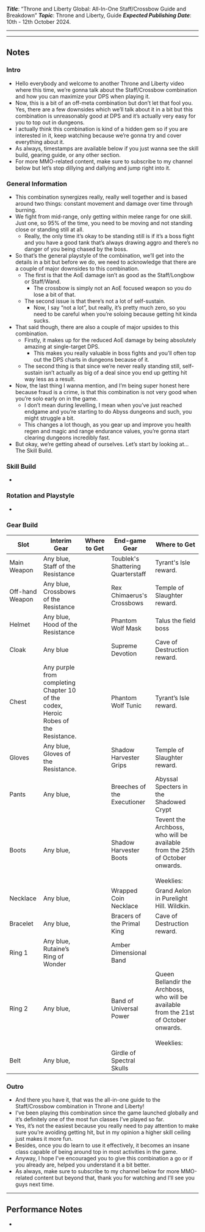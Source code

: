 ***Title***: “Throne and Liberty Global: All-In-One Staff/Crossbow Guide and Breakdown”
***Topic***: Throne and Liberty, Guide
***Expected Publishing Date***: 10th - 12th October 2024.

----



-----
## Notes

### Intro
- Hello everybody and welcome to another Throne and Liberty video where this time, we’re gonna talk about the Staff/Crossbow combination and how you can maximize your DPS when playing it.
- Now, this is a bit of an off-meta combination but don’t let that fool you. Yes, there are a few downsides which we’ll talk about it in a bit but this combination is unreasonably good at DPS and it’s actually very easy for you to top out in dungeons.
- I actually think this combination is kind of a hidden gem so if you are interested in it, keep watching because we’re gonna try and cover everything about it.
- As always, timestamps are available below if you just wanna see the skill build, gearing guide, or any other section.
- For more MMO-related content, make sure to subscribe to my channel below but let’s stop dillying and dallying and jump right into it.

### General Information
- This combination synergizes really, really well together and is based around two things: constant movement and damage over time through burning.
- We fight from mid-range, only getting within melee range for one skill. Just one, so 95% of the time, you need to be moving and not standing close or standing still at all.
	- Really, the only time it’s okay to be standing still is if it’s a boss fight and you have a good tank that’s always drawing aggro and there’s no danger of you being chased by the boss.
- So that’s the general playstyle of the combination, we’ll get into the details in a bit but before we do, we need to acknowledge that there are a couple of major downsides to this combination.
	- The first is that the AoE damage isn’t as good as the Staff/Longbow or Staff/Wand.
		- The crossbow is simply not an AoE focused weapon so you do lose a bit of that.
	- The second issue is that there’s not a lot of self-sustain.
		- Now, I say “not a lot”, but really, it’s pretty much zero, so you need to be careful when you’re soloing because getting hit kinda sucks. 
- That said though, there are also a couple of major upsides to this combination.
	- Firstly, it makes up for the reduced AoE damage by being absolutely amazing at single-target DPS.
		- This makes you really valuable in boss fights and you’ll often top out the DPS charts in dungeons because of it.
	- The second thing is that since we’re never really standing still, self-sustain isn’t actually as big of a deal since you end up getting hit way less as a result. 
- Now, the last thing I wanna mention, and I’m being super honest here because fraud is a crime, is that this combination is not very good when you’re solo early on in the game. 
	- I don’t mean during levelling, I mean when you’ve just reached endgame and you’re starting to do Abyss dungeons and such, you might struggle a bit.
	- This changes a lot though, as you gear up and improve you health regen and magic and range endurance values, you’re gonna start clearing dungeons incredibly fast.
- But okay, we’re getting ahead of ourselves. Let’s start by looking at… The Skill Build.

### Skill Build
- 

### Rotation and Playstyle
- 

### Gear Build

| Slot            | Interim Gear                                                                               | Where to Get | End-game Gear                     | Where to Get                                                                                           |
| --------------- | ------------------------------------------------------------------------------------------ | ------------ | --------------------------------- | ------------------------------------------------------------------------------------------------------ |
| Main Weapon     | Any blue, Staff of the Resistance                                                          |              | Toublek's Shattering Quarterstaff | Tyrant's Isle reward.                                                                                  |
| Off-hand Weapon | Any blue, Crossbows of the <br>Resistance                                                  |              | Rex Chimaerus's Crossbows         | Temple of Slaughter reward.                                                                            |
| Helmet          | Any blue, Hood of the Resistance                                                           |              | Phantom Wolf Mask                 | Talus the field boss                                                                                   |
| Cloak           | Any blue                                                                                   |              | Supreme Devotion                  | Cave of Destruction reward.                                                                            |
| Chest           | Any purple from completing <br>Chapter 10 of the codex, Heroic<br>Robes of the Resistance. |              | Phantom Wolf Tunic                | Tyrant’s Isle reward.                                                                                  |
| Gloves          | Any blue, Gloves of the Resistance.                                                        |              | Shadow Harvester Grips            | Temple of Slaughter reward.                                                                            |
| Pants           | Any blue,                                                                                  |              | Breeches of the Executioner       | Abyssal Specters in the Shadowed Crypt                                                                 |
| Boots           | Any blue,                                                                                  |              | Shadow Harvester Boots            | Tevent the Archboss, who will be available from the 25th of October onwards.<br><br>Weeklies:          |
| Necklace        | Any blue,                                                                                  |              | Wrapped Coin Necklace             | Grand Aelon in Purelight Hill. Wildkin.                                                                |
| Bracelet        | Any blue,                                                                                  |              | Bracers of the Primal King        | Cave of Destruction reward.                                                                            |
| Ring 1          | Any blue, Rutaine’s Ring of Wonder                                                         |              | Amber Dimensional Band            |                                                                                                        |
| Ring 2          | Any blue,                                                                                  |              | Band of Universal Power           | Queen Bellandir the Archboss, who will be available from the 21st of October onwards.<br><br>Weeklies: |
| Belt            | Any blue,                                                                                  |              | Girdle of Spectral Skulls         |                                                                                                        |

### Outro
- And there you have it, that was the all-in-one guide to the Staff/Crossbow combination in Throne and Liberty!
- I’ve been playing this combination since the game launched globally and it’s definitely one of the most fun classes I’ve played so far.
- Yes, it’s not the easiest because you really need to pay attention to make sure you’re avoiding getting hit, but in my opinion a higher skill ceiling just makes it more fun.
- Besides, once you do learn to use it effectively, it becomes an insane class capable of being around top in most activities in the game.
- Anyway, I hope I’ve encouraged you to give this combination a go or if you already are, helped you understand it a bit better. 
- As always, make sure to subscribe to my channel below for more MMO-related content but beyond that, thank you for watching and I’ll see you guys next time.


---
## Performance Notes
- 